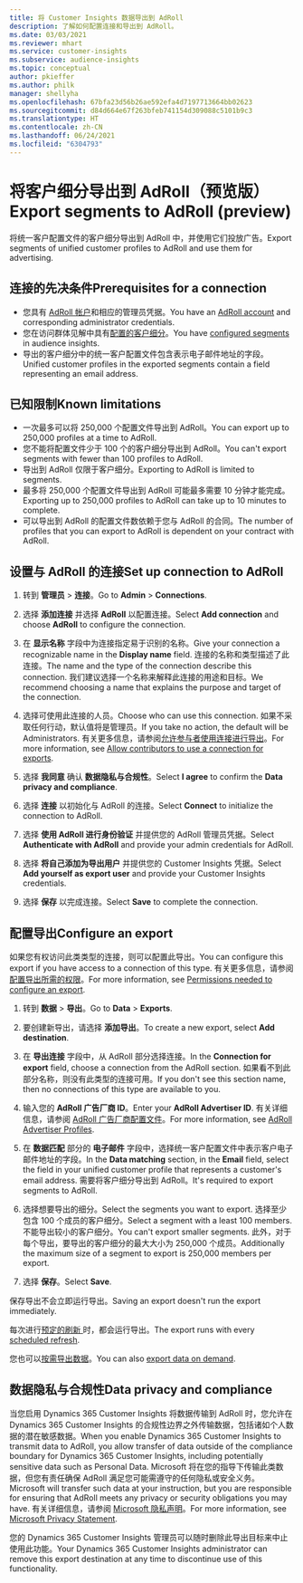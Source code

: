 ```yaml
---
title: 将 Customer Insights 数据导出到 AdRoll
description: 了解如何配置连接和导出到 AdRoll。
ms.date: 03/03/2021
ms.reviewer: mhart
ms.service: customer-insights
ms.subservice: audience-insights
ms.topic: conceptual
author: pkieffer
ms.author: philk
manager: shellyha
ms.openlocfilehash: 67bfa23d56b26ae592efa4d7197713664bb02623
ms.sourcegitcommit: d84d664e67f263bfeb741154d309088c5101b9c3
ms.translationtype: HT
ms.contentlocale: zh-CN
ms.lasthandoff: 06/24/2021
ms.locfileid: "6304793"
---
```

# <a name="export-segments-to-adroll-preview"></a><span data-ttu-id="b2098-103">将客户细分导出到 AdRoll（预览版）</span><span class="sxs-lookup"><span data-stu-id="b2098-103">Export segments to AdRoll (preview)</span></span>

<span data-ttu-id="b2098-104">将统一客户配置文件的客户细分导出到 AdRoll 中，并使用它们投放广告。</span><span class="sxs-lookup"><span data-stu-id="b2098-104">Export segments of unified customer profiles to AdRoll and use them for advertising.</span></span> 

## <a name="prerequisites-for-a-connection"></a><span data-ttu-id="b2098-105">连接的先决条件</span><span class="sxs-lookup"><span data-stu-id="b2098-105">Prerequisites for a connection</span></span>

-   <span data-ttu-id="b2098-106">您具有 [AdRoll 帐户](https://www.adroll.com/)和相应的管理员凭据。</span><span class="sxs-lookup"><span data-stu-id="b2098-106">You have an [AdRoll account](https://www.adroll.com/) and corresponding administrator credentials.</span></span>
-   <span data-ttu-id="b2098-107">您在访问群体见解中具有[配置的客户细分](segments.md)。</span><span class="sxs-lookup"><span data-stu-id="b2098-107">You have [configured segments](segments.md) in audience insights.</span></span>
-   <span data-ttu-id="b2098-108">导出的客户细分中的统一客户配置文件包含表示电子邮件地址的字段。</span><span class="sxs-lookup"><span data-stu-id="b2098-108">Unified customer profiles in the exported segments contain a field representing an email address.</span></span>

## <a name="known-limitations"></a><span data-ttu-id="b2098-109">已知限制</span><span class="sxs-lookup"><span data-stu-id="b2098-109">Known limitations</span></span>

- <span data-ttu-id="b2098-110">一次最多可以将 250,000 个配置文件导出到 AdRoll。</span><span class="sxs-lookup"><span data-stu-id="b2098-110">You can export up to 250,000 profiles at a time to AdRoll.</span></span>
- <span data-ttu-id="b2098-111">您不能将配置文件少于 100 个的客户细分导出到 AdRoll。</span><span class="sxs-lookup"><span data-stu-id="b2098-111">You can't export segments with fewer than 100 profiles to AdRoll.</span></span> 
- <span data-ttu-id="b2098-112">导出到 AdRoll 仅限于客户细分。</span><span class="sxs-lookup"><span data-stu-id="b2098-112">Exporting to AdRoll is limited to segments.</span></span>
- <span data-ttu-id="b2098-113">最多将 250,000 个配置文件导出到 AdRoll 可能最多需要 10 分钟才能完成。</span><span class="sxs-lookup"><span data-stu-id="b2098-113">Exporting up to 250,000 profiles to AdRoll can take up to 10 minutes to complete.</span></span> 
- <span data-ttu-id="b2098-114">可以导出到 AdRoll 的配置文件数依赖于您与 AdRoll 的合同。</span><span class="sxs-lookup"><span data-stu-id="b2098-114">The number of profiles that you can export to AdRoll is dependent on your contract with AdRoll.</span></span>

## <a name="set-up-connection-to-adroll"></a><span data-ttu-id="b2098-115">设置与 AdRoll 的连接</span><span class="sxs-lookup"><span data-stu-id="b2098-115">Set up connection to AdRoll</span></span>

1. <span data-ttu-id="b2098-116">转到 **管理员** > **连接**。</span><span class="sxs-lookup"><span data-stu-id="b2098-116">Go to **Admin** > **Connections**.</span></span>

1. <span data-ttu-id="b2098-117">选择 **添加连接** 并选择 **AdRoll** 以配置连接。</span><span class="sxs-lookup"><span data-stu-id="b2098-117">Select **Add connection** and choose **AdRoll** to configure the connection.</span></span>

1. <span data-ttu-id="b2098-118">在 **显示名称** 字段中为连接指定易于识别的名称。</span><span class="sxs-lookup"><span data-stu-id="b2098-118">Give your connection a recognizable name in the **Display name** field.</span></span> <span data-ttu-id="b2098-119">连接的名称和类型描述了此连接。</span><span class="sxs-lookup"><span data-stu-id="b2098-119">The name and the type of the connection describe this connection.</span></span> <span data-ttu-id="b2098-120">我们建议选择一个名称来解释此连接的用途和目标。</span><span class="sxs-lookup"><span data-stu-id="b2098-120">We recommend choosing a name that explains the purpose and target of the connection.</span></span>

1. <span data-ttu-id="b2098-121">选择可使用此连接的人员。</span><span class="sxs-lookup"><span data-stu-id="b2098-121">Choose who can use this connection.</span></span> <span data-ttu-id="b2098-122">如果不采取任何行动，默认值将是管理员。</span><span class="sxs-lookup"><span data-stu-id="b2098-122">If you take no action, the default will be Administrators.</span></span> <span data-ttu-id="b2098-123">有关更多信息，请参阅[允许参与者使用连接进行导出](connections.md#allow-contributors-to-use-a-connection-for-exports)。</span><span class="sxs-lookup"><span data-stu-id="b2098-123">For more information, see [Allow contributors to use a connection for exports](connections.md#allow-contributors-to-use-a-connection-for-exports).</span></span>

1. <span data-ttu-id="b2098-124">选择 **我同意** 确认 **数据隐私与合规性**。</span><span class="sxs-lookup"><span data-stu-id="b2098-124">Select **I agree** to confirm the **Data privacy and compliance**.</span></span>

1. <span data-ttu-id="b2098-125">选择 **连接** 以初始化与 AdRoll 的连接。</span><span class="sxs-lookup"><span data-stu-id="b2098-125">Select **Connect** to initialize the connection to AdRoll.</span></span>

1. <span data-ttu-id="b2098-126">选择 **使用 AdRoll 进行身份验证** 并提供您的 AdRoll 管理员凭据。</span><span class="sxs-lookup"><span data-stu-id="b2098-126">Select **Authenticate with AdRoll** and provide your admin credentials for AdRoll.</span></span> 

1. <span data-ttu-id="b2098-127">选择 **将自己添加为导出用户** 并提供您的 Customer Insights 凭据。</span><span class="sxs-lookup"><span data-stu-id="b2098-127">Select **Add yourself as export user** and provide your Customer Insights credentials.</span></span>

1. <span data-ttu-id="b2098-128">选择 **保存** 以完成连接。</span><span class="sxs-lookup"><span data-stu-id="b2098-128">Select **Save** to complete the connection.</span></span>

## <a name="configure-an-export"></a><span data-ttu-id="b2098-129">配置导出</span><span class="sxs-lookup"><span data-stu-id="b2098-129">Configure an export</span></span>

<span data-ttu-id="b2098-130">如果您有权访问此类类型的连接，则可以配置此导出。</span><span class="sxs-lookup"><span data-stu-id="b2098-130">You can configure this export if you have access to a connection of this type.</span></span> <span data-ttu-id="b2098-131">有关更多信息，请参阅[配置导出所需的权限](export-destinations.md#set-up-a-new-export)。</span><span class="sxs-lookup"><span data-stu-id="b2098-131">For more information, see [Permissions needed to configure an export](export-destinations.md#set-up-a-new-export).</span></span>

1. <span data-ttu-id="b2098-132">转到 **数据** > **导出**。</span><span class="sxs-lookup"><span data-stu-id="b2098-132">Go to **Data** > **Exports**.</span></span>

1. <span data-ttu-id="b2098-133">要创建新导出，请选择 **添加导出**。</span><span class="sxs-lookup"><span data-stu-id="b2098-133">To create a new export, select **Add destination**.</span></span>

1. <span data-ttu-id="b2098-134">在 **导出连接** 字段中，从 AdRoll 部分选择连接。</span><span class="sxs-lookup"><span data-stu-id="b2098-134">In the **Connection for export** field, choose a connection from the AdRoll section.</span></span> <span data-ttu-id="b2098-135">如果看不到此部分名称，则没有此类型的连接可用。</span><span class="sxs-lookup"><span data-stu-id="b2098-135">If you don't see this section name, then no connections of this type are available to you.</span></span>

1. <span data-ttu-id="b2098-136">输入您的 **AdRoll 广告厂商 ID**。</span><span class="sxs-lookup"><span data-stu-id="b2098-136">Enter your **AdRoll Advertiser ID**.</span></span> <span data-ttu-id="b2098-137">有关详细信息，请参阅 [AdRoll 广告厂商配置文件](https://help.adroll.com/hc/articles/212011838-Advertiser-Profiles)。</span><span class="sxs-lookup"><span data-stu-id="b2098-137">For more information, see [AdRoll Advertiser Profiles](https://help.adroll.com/hc/articles/212011838-Advertiser-Profiles).</span></span>

3. <span data-ttu-id="b2098-138">在 **数据匹配** 部分的 **电子邮件** 字段中，选择统一客户配置文件中表示客户电子邮件地址的字段。</span><span class="sxs-lookup"><span data-stu-id="b2098-138">In the **Data matching** section, in the **Email** field, select the field in your unified customer profile that represents a customer's email address.</span></span> <span data-ttu-id="b2098-139">需要将客户细分导出到 AdRoll。</span><span class="sxs-lookup"><span data-stu-id="b2098-139">It's required to export segments to AdRoll.</span></span>

1. <span data-ttu-id="b2098-140">选择想要导出的细分。</span><span class="sxs-lookup"><span data-stu-id="b2098-140">Select the segments you want to export.</span></span> <span data-ttu-id="b2098-141">选择至少包含 100 个成员的客户细分。</span><span class="sxs-lookup"><span data-stu-id="b2098-141">Select a segment with a least 100 members.</span></span> <span data-ttu-id="b2098-142">不能导出较小的客户细分。</span><span class="sxs-lookup"><span data-stu-id="b2098-142">You can't export smaller segments.</span></span> <span data-ttu-id="b2098-143">此外，对于每个导出，要导出的客户细分的最大大小为 250,000 个成员。</span><span class="sxs-lookup"><span data-stu-id="b2098-143">Additionally the maximum size of a segment to export is 250,000 members per export.</span></span> 

1. <span data-ttu-id="b2098-144">选择 **保存**。</span><span class="sxs-lookup"><span data-stu-id="b2098-144">Select **Save**.</span></span>

<span data-ttu-id="b2098-145">保存导出不会立即运行导出。</span><span class="sxs-lookup"><span data-stu-id="b2098-145">Saving an export doesn't run the export immediately.</span></span>

<span data-ttu-id="b2098-146">每次进行[预定的刷新 ](system.md#schedule-tab)时，都会运行导出。</span><span class="sxs-lookup"><span data-stu-id="b2098-146">The export runs with every [scheduled refresh](system.md#schedule-tab).</span></span> 

<span data-ttu-id="b2098-147">您也可以[按需导出数据](export-destinations.md#run-exports-on-demand)。</span><span class="sxs-lookup"><span data-stu-id="b2098-147">You can also [export data on demand](export-destinations.md#run-exports-on-demand).</span></span> 


## <a name="data-privacy-and-compliance"></a><span data-ttu-id="b2098-148">数据隐私与合规性</span><span class="sxs-lookup"><span data-stu-id="b2098-148">Data privacy and compliance</span></span>

<span data-ttu-id="b2098-149">当您启用 Dynamics 365 Customer Insights 将数据传输到 AdRoll 时，您允许在 Dynamics 365 Customer Insights 的合规性边界之外传输数据，包括诸如个人数据的潜在敏感数据。</span><span class="sxs-lookup"><span data-stu-id="b2098-149">When you enable Dynamics 365 Customer Insights to transmit data to AdRoll, you allow transfer of data outside of the compliance boundary for Dynamics 365 Customer Insights, including potentially sensitive data such as Personal Data.</span></span> <span data-ttu-id="b2098-150">Microsoft 将在您的指导下传输此类数据，但您有责任确保 AdRoll 满足您可能需遵守的任何隐私或安全义务。</span><span class="sxs-lookup"><span data-stu-id="b2098-150">Microsoft will transfer such data at your instruction, but you are responsible for ensuring that AdRoll meets any privacy or security obligations you may have.</span></span> <span data-ttu-id="b2098-151">有关详细信息，请参阅 [Microsoft 隐私声明](https://go.microsoft.com/fwlink/?linkid=396732)。</span><span class="sxs-lookup"><span data-stu-id="b2098-151">For more information, see [Microsoft Privacy Statement](https://go.microsoft.com/fwlink/?linkid=396732).</span></span>

<span data-ttu-id="b2098-152">您的 Dynamics 365 Customer Insights 管理员可以随时删除此导出目标来中止使用此功能。</span><span class="sxs-lookup"><span data-stu-id="b2098-152">Your Dynamics 365 Customer Insights administrator can remove this export destination at any time to discontinue use of this functionality.</span></span>
